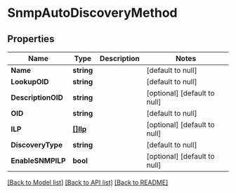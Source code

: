 # SnmpAutoDiscoveryMethod

## Properties
Name | Type | Description | Notes
------------ | ------------- | ------------- | -------------
**Name** | **string** |  | [default to null]
**LookupOID** | **string** |  | [default to null]
**DescriptionOID** | **string** |  | [optional] [default to null]
**OID** | **string** |  | [default to null]
**ILP** | [**[]Ilp**](ILP.md) |  | [optional] [default to null]
**DiscoveryType** | **string** |  | [default to null]
**EnableSNMPILP** | **bool** |  | [optional] [default to null]

[[Back to Model list]](../README.md#documentation-for-models) [[Back to API list]](../README.md#documentation-for-api-endpoints) [[Back to README]](../README.md)


